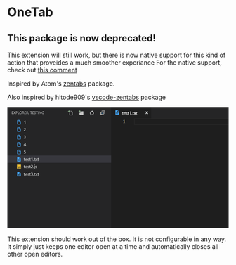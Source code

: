 # OneTab

## This package is now deprecated!
This extension will still work, but there is now native support for this kind of action that proveides a much smoother experiance
For the native support, check out [this comment](https://github.com/Microsoft/vscode/issues/9872#issuecomment-567463617)


Inspired by Atom's [zentabs](https://github.com/ArnaudRinquin/atom-zentabs) package.

Also inspired by hitode909's [vscode-zentabs](https://github.com/hitode909/vscode-zentabs) package


![screenshot](/images/screenshot.gif)

This extension should work out of the box.  It is not configurable in any way. It simply just keeps one editor open at a time and automatically closes all other open editors.
